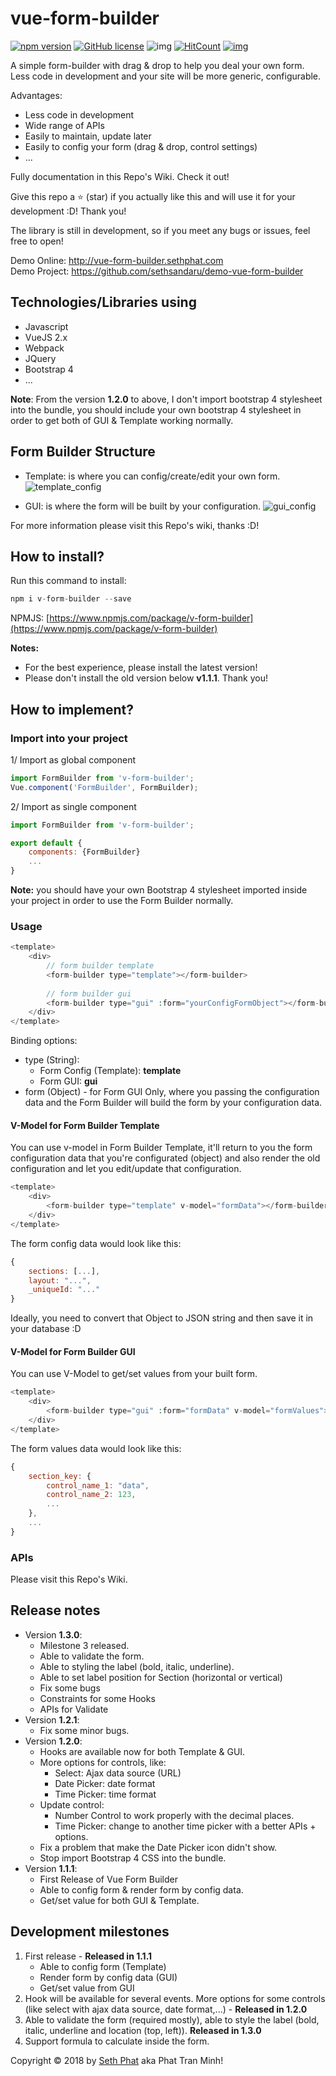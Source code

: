 # vue-form-builder
[![npm version](https://badge.fury.io/js/v-form-builder.svg)](https://www.npmjs.com/package/v-form-builder)
[![GitHub license](https://img.shields.io/github/license/sethsandaru/vue-form-builder.svg?style=flat-square)](https://github.com/sethsandaru/vue-form-builder/blob/master/LICENSE) ![img](https://img.shields.io/npm/dm/v-form-builder.svg)
[![HitCount](http://hits.dwyl.io/sethsandaru/vue-form-builder.svg)](http://hits.dwyl.io/sethsandaru/vue-form-builder)
[![img](https://img.shields.io/badge/documentation-full-green.svg?longCache=true&style=flat-square)](https://github.com/sethsandaru/vue-form-builder/wiki)

A simple form-builder with drag & drop to help you deal your own form. Less code in development and your site will be more generic, configurable.

Advantages:
- Less code in development
- Wide range of APIs
- Easily to maintain, update later
- Easily to config your form (drag & drop, control settings)
- ...

Fully documentation in this Repo's Wiki. Check it out!

Give this repo a ⭐ (star) if you actually like this and will use it for your development :D! Thank you!

The library is still in development, so if you meet any bugs or issues, feel free to open!

Demo Online: http://vue-form-builder.sethphat.com    
Demo Project: https://github.com/sethsandaru/demo-vue-form-builder

## Technologies/Libraries using
- Javascript
- VueJS 2.x
- Webpack
- JQuery
- Bootstrap 4
- ...

**Note**: From the version **1.2.0** to above, I don't import bootstrap 4 stylesheet into the bundle, you should include your own bootstrap 4 stylesheet in order
to get both of GUI & Template working normally.

## Form Builder Structure
- Template: is where you can config/create/edit your own form.
![template_config](https://i.imgur.com/Z0jP3sl.gif)

- GUI: is where the form will be built by your configuration.
![gui_config](https://i.imgur.com/0GbXcec.gif)

For more information please visit this Repo's wiki, thanks :D!

## How to install?
Run this command to install:
```php
npm i v-form-builder --save
```

NPMJS: [https://www.npmjs.com/package/v-form-builder](https://www.npmjs.com/package/v-form-builder)

**Notes:** 
- For the best experience, please install the latest version!
- Please don't install the old version below **v1.1.1**. Thank you!

## How to implement?

### Import into your project
1/ Import as global component
```javascript
import FormBuilder from 'v-form-builder';
Vue.component('FormBuilder', FormBuilder);
```

2/ Import as single component
```javascript
import FormBuilder from 'v-form-builder';

export default {
    components: {FormBuilder}
    ...
}
```

**Note:** you should have your own Bootstrap 4 stylesheet imported inside your project in order to use the Form Builder normally.

### Usage
```php
<template>
    <div>
        // form builder template
        <form-builder type="template"></form-builder>
        
        // form builder gui
        <form-builder type="gui" :form="yourConfigFormObject"></form-builder>
    </div>
</template>
```
Binding options:
- type (String):
    - Form Config (Template): **template**
    - Form GUI: **gui**
- form (Object) - for Form GUI Only, where you passing the configuration data and the Form Builder will build the form by your configuration data.

#### V-Model for Form Builder Template
You can use v-model in Form Builder Template, it'll return to you the form configuration data that you're configurated (object) and also render the old configuration and let you edit/update that configuration.
```php
<template>
    <div>
        <form-builder type="template" v-model="formData"></form-builder>
    </div>
</template>
```
The form config data would look like this:
```javascript
{
    sections: [...],
    layout: "...",
    _uniqueId: "..."
}
```

Ideally, you need to convert that Object to JSON string and then save it in your database :D

#### V-Model for Form Builder GUI
You can use V-Model to get/set values from your built form.
```php
<template>
    <div>
        <form-builder type="gui" :form="formData" v-model="formValues"></form-builder>
    </div>
</template>
```
The form values data would look like this:
```javascript
{
    section_key: {
        control_name_1: "data",
        control_name_2: 123,
        ...
    },
    ...
}
```

### APIs
Please visit this Repo's Wiki.

## Release notes
- Version **1.3.0**:
    - Milestone 3 released.
    - Able to validate the form.
    - Able to styling the label (bold, italic, underline).
    - Able to set label position for Section (horizontal or vertical)
    - Fix some bugs
    - Constraints for some Hooks
    - APIs for Validate
- Version **1.2.1**:
    - Fix some minor bugs.
- Version **1.2.0**:
    - Hooks are available now for both Template & GUI.
    - More options for controls, like:
        - Select: Ajax data source (URL)
        - Date Picker: date format
        - Time Picker: time format
    - Update control: 
        - Number Control to work properly with the decimal places.
        - Time Picker: change to another time picker with a better APIs + options.
    - Fix a problem that make the Date Picker icon didn't show.
    - Stop import Bootstrap 4 CSS into the bundle.
- Version **1.1.1**:
    - First Release of Vue Form Builder
    - Able to config form & render form by config data.
    - Get/set value for both GUI & Template.

## Development milestones
1. First release - **Released in 1.1.1**
    - Able to config form (Template)
    - Render form by config data (GUI)
    - Get/set value from GUI
2. Hook will be available for several events. More options for some controls (like select with ajax data source, date format,...) - **Released in 1.2.0**
3. Able to validate the form (required mostly), able to style the label (bold, italic, underline and location (top, left)). **Released in 1.3.0**
4. Support formula to calculate inside the form.

Copyright &copy; 2018 by [Seth Phat](http://sethphat.com) aka Phat Tran Minh!
